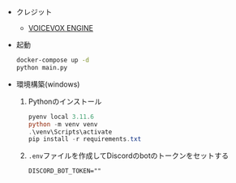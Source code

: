 - クレジット
    - [VOICEVOX ENGINE](https://github.com/VOICEVOX/voicevox_engine)
- 起動
    ```bash
    docker-compose up -d
    python main.py
    ```

- 環境構築(windows)
    1. Pythonのインストール
        ```powershell
        pyenv local 3.11.6
        python -m venv venv
        .\venv\Scripts\activate
        pip install -r requirements.txt
        ```
    1. `.env`ファイルを作成してDiscordのbotのトークンをセットする
        ```
        DISCORD_BOT_TOKEN=""
        ```